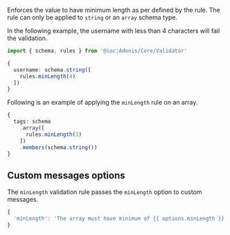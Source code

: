 Enforces the value to have minimum length as per defined by the rule. The rule can only be applied to `string` or an `array` schema type.

In the following example, the username with less than 4 characters will fail the validation.

```ts
import { schema, rules } from '@ioc:Adonis/Core/Validator'

{
  username: schema.string([
    rules.minLength(4)
  ])
}
```

Following is an example of applying the `minLength` rule on an array.

```ts
{
  tags: schema
    .array([
      rules.minLength(1)
    ])
    .members(schema.string())
}
```

## Custom messages options
The `minLength` validation rule passes the `minLength` option to custom messages.

```ts
{
  'minLength': 'The array must have minimum of {{ options.minLength }} items',
}
```
